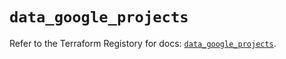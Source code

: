 # `data_google_projects`

Refer to the Terraform Registory for docs: [`data_google_projects`](https://registry.terraform.io/providers/hashicorp/google/4.64.0/docs/data-sources/projects).
